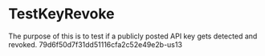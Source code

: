 # TestKeyRevoke
The purpose of this is to test if a publicly posted API key gets detected and revoked.
79d6f50d7f31dd51116cfa2c52e49e2b-us13
